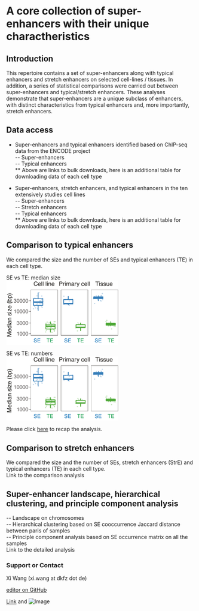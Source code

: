 # A core collection of super-enhancers with their unique charactheristics 

## Introduction
This repertoire contains a set of super-enhancers along with typical enhancers and stretch enhancers on selected cell-lines / tissues. In addition, a series of statistical comparisons were carried out between super-enhancers and typical/stretch enhancers. These analyses demonstrate that super-enhancers are a unique subclass of enhancers, with distinct characteristics from typical enhancers and, more importantly, stretch enhancers.  

## Data access
- Super-enhancers and typical enhancers identified based on ChIP-seq data from the ENCODE project   
-- Super-enhancers  
-- Typical enhancers  
** Above are links to bulk downloads, here is an additional table for downloading data of each cell type   

- Super-enhancers, stretch enhancers, and typical enhancers in the ten extensively studies cell lines   
-- Super-enhancers  
-- Stretch enhancers  
-- Typical enhancers  
** Above are links to bulk downloads, here is an additional table for downloading data of each cell type   
  
## Comparison to typical enhancers  
We compared the size and the number of SEs and typical enhancers (TE) in each cell type.  

SE vs TE: median size  
<img src="images/SEvsTE_size.png" align="center" width="300px">

SE vs TE: numbers   
<img src="images/SEvsTE_size.png" align="center" width="300px">

Please click [here](test.html) to recap the analysis.   
  
## Comparison to stretch enhancers  
We compared the size and the number of SEs, stretch enhancers (StrE) and typical enhancers (TE) in each cell type.  
Link to the comparison analysis  
  
## Super-enhancer landscape, hierarchical clustering, and principle component analysis  
-- Landscape on chromosomes  
-- Hierarchical clustering based on SE cooccurrence Jaccard distance between paris of samples  
-- Principle component analysis based on SE occurrence matrix on all the samples  
Link to the detailed analysis  
  
### Support or Contact
Xi Wang (xi.wang at dkfz dot de)

[editor on GitHub](https://github.com/sunlightwang/enhancer-repertoire/edit/master/index.md)

[Link](url) and ![Image](src)

